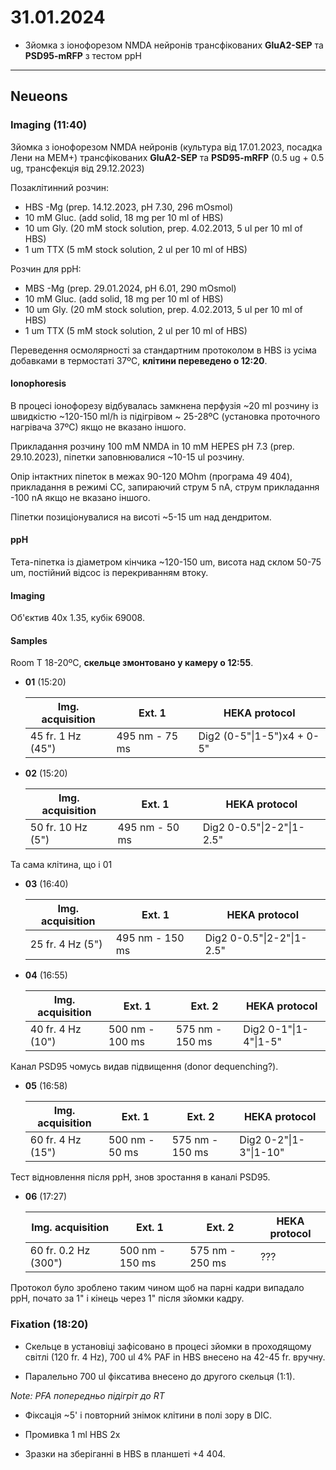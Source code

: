 31.01.2024
=========
- Зйомка з іонофорезом NMDA нейронів трансфікованих __GluA2-SEP__ та __PSD95-mRFP__ з тестом ppH

---

## Neueons
### Imaging (11:40)
Зйомка з іонофорезом NMDA нейронів (культура від 17.01.2023, посадка Лени на MEM+) трансфікованих __GluA2-SEP__ та __PSD95-mRFP__ (0.5 ug + 0.5 ug, трансфекція від 29.12.2023)

Позаклітинний розчин:
- HBS -Mg  (prep. 14.12.2023, pH 7.30,  296 mOsmol)
- 10 mM Gluc. (add solid, 18 mg per 10 ml of HBS)
- 10 um Gly. (20 mM stock solution, prep. 4.02.2013, 5 ul per 10 ml of HBS)
- 1 um TTX (5 mM stock solution, 2 ul per 10 ml of HBS)

Розчин для ppH:

- MBS -Mg  (prep. 29.01.2024, pH 6.01, 290 mOsmol)
- 10 mM Gluc. (add solid, 18 mg per 10 ml of HBS)
- 10 um Gly. (20 mM stock solution, prep. 4.02.2013, 5 ul per 10 ml of HBS)
- 1 um TTX (5 mM stock solution, 2 ul per 10 ml of HBS)

Переведення осмолярності за стандартним протоколом в HBS із усіма добавками в термостаті 37ºC, __клітини переведено о 12:20__.

#### Ionophoresis

В процесі іонофорезу відбувалась замкнена перфузія ~20 ml розчину із швидкістю ~120-150 ml/h із підігрівом ~ 25-28ºC (установка проточного нагрівача 37ºC) якщо не вказано іншого.

Прикладання розчину 100 mM NMDA in 10 mM HEPES pH 7.3 (prep. 29.10.2023), піпетки заповнювалися ~10-15 ul розчину.

Опір інтактних піпеток в межах 90-120 MOhm (програма 49 404), прикладання в режимі CC, запираючий струм 5 nA, струм прикладання -100 nA якщо не вказано іншого.

Піпетки позиціонувалися на висоті ~5-15 um над дендритом.

#### ppH

Тета-піпетка із діаметром кінчика ~120-150 um, висота над склом 50-75 um, постійний відсос із перекриванням втоку.

#### Imaging

Об'єктив 40x 1.35,  кубік 69008.

#### Samples

Room T 18-20ºC, __скельце змонтовано у камеру о 12:55__.

- __01__ (15:20)
  
   | Img. acquisition                  | Ext. 1          | HEKA protocol |
   | --------------------------------- | --------------- | -------------------- |
   | 45 fr. 1 Hz (45") | 495 nm - 75 ms | Dig2 (0-5"\|1-5")x4 + 0-5" |

- __02__ (15:20)
  
   | Img. acquisition                  | Ext. 1          | HEKA protocol |
   | --------------------------------- | --------------- | -------------------- |
   | 50 fr. 10 Hz (5") | 495 nm - 50 ms | Dig2 0-0.5"\|2-2"\|1-2.5" |

Та сама клітина, що і 01

- __03__ (16:40)
  
   | Img. acquisition                  | Ext. 1          | HEKA protocol |
   | --------------------------------- | --------------- | -------------------- |
   | 25 fr. 4 Hz (5") | 495 nm - 150 ms | Dig2 0-0.5"\|2-2"\|1-2.5" |
   
- __04__ (16:55)
  
   | Img. acquisition                  | Ext. 1          | Ext. 2   | HEKA protocol |
   | --------------------------------- | --------------- | -------------------- | -------------------- |
   | 40 fr. 4 Hz (10") | 500 nm - 100 ms | 575 nm - 150 ms | Dig2 0-1"\|1-4"\|1-5" |

Канал PSD95 чомусь видав підвищення (donor dequenching?).

- __05__ (16:58)

  | Img. acquisition  | Ext. 1         | Ext. 2          | HEKA protocol          |
  | ----------------- | -------------- | --------------- | ---------------------- |
  | 60 fr. 4 Hz (15") | 500 nm - 50 ms | 575 nm - 150 ms | Dig2 0-2"\|1-3"\|1-10" |

Тест відновлення після ppH, знов зростання в каналі PSD95.

- __06__ (17:27)

  | Img. acquisition     | Ext. 1          | Ext. 2          | HEKA protocol |
  | -------------------- | --------------- | --------------- | ------------- |
  | 60 fr. 0.2 Hz (300") | 500 nm - 150 ms | 575 nm - 250 ms | ???           |

Протокол було зроблено таким чином щоб на парні кадри випадало ppH, почато за 1" і кінець через 1" після зйомки кадру.

### Fixation (18:20)

- Скельце в установіці зафісовано в процесі зйомки в проходящому світлі (120 fr. 4 Hz), 700 ul 4% PAF in HBS внесено на 42-45 fr. вручну.

- Паралельно 700 ul фіксатива внесено до другого скельця (1:1).

_Note: PFA попередньо підігріт до RT_

- Фіксація ~5' і повторний знімок клітини в полі зору в DIC.

- Промивка 1 ml HBS 2x

- Зразки на зберіганні в HBS в планшеті +4 404. 

